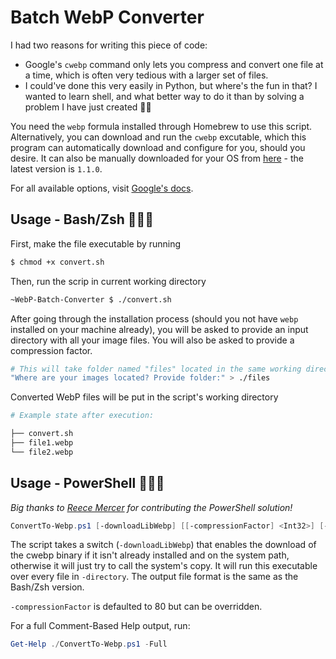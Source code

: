 # Batch WebP Converter

I had two reasons for writing this piece of code:

- Google's `cwebp` command only lets you compress and convert one file at a time, which is often very tedious with a larger set of files.
- I could've done this very easily in Python, but where's the fun in that? I wanted to learn shell, and what better way to do it than by solving a problem I have just created 🙌🏼

You need the `webp` formula installed through Homebrew to use this script. Alternatively, you can download and run the `cwebp` excutable, which this program can automatically download and configure for you, should you desire. It can also be manually downloaded for your OS from [here](https://storage.googleapis.com/downloads.webmproject.org/releases/webp/index.html) - the latest version is `1.1.0`.

For all available options, visit [Google's docs](https://developers.google.com/speed/webp/docs/cwebp).

## Usage - Bash/Zsh 👨🏻‍💻

First, make the file executable by running

```bash
$ chmod +x convert.sh
```

Then, run the scrip in current working directory

```bash
~WebP-Batch-Converter $ ./convert.sh
```

After going through the installation process (should you not have `webp` installed on your machine already), you will be asked to provide an input directory with all your image files. You will also be asked to provide a compression factor.

```bash
# This will take folder named "files" located in the same working directory
"Where are your images located? Provide folder:" > ./files
```

Converted WebP files will be put in the script's working directory

```bash
# Example state after execution:

├── convert.sh
├── file1.webp
└── file2.webp
```

## Usage - PowerShell 👨🏻‍💻

_Big thanks to [Reece Mercer](https://github.com/Reeceeboii) for contributing the PowerShell solution!_

```PowerShell
ConvertTo-Webp.ps1 [-downloadLibWebp] [[-compressionFactor] <Int32>] [-directory] <String> [<CommonParameters>]
```

The script takes a switch (`-downloadLibWebp`) that enables the download of the cwebp binary if it isn't already installed and on the system path, otherwise it will just try to call the system's copy. It will run this executable over every file in `-directory`. The output file format is the same as the Bash/Zsh version.

`-compressionFactor` is defaulted to 80 but can be overridden.

For a full Comment-Based Help output, run:

```PowerShell
Get-Help ./ConvertTo-Webp.ps1 -Full
```
